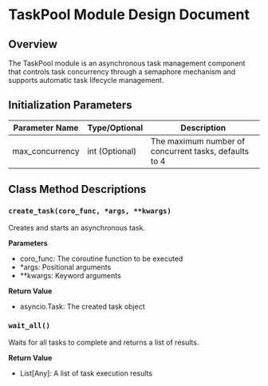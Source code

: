 # TaskPool Module Design Document

## Overview
The TaskPool module is an asynchronous task management component that controls task concurrency through a semaphore mechanism and supports automatic task lifecycle management.

## Initialization Parameters
| Parameter Name | Type/Optional | Description |
|---------|---------|---------|
| max_concurrency | int (Optional) | The maximum number of concurrent tasks, defaults to 4 |

## Class Method Descriptions
### `create_task(coro_func, *args, **kwargs)`
Creates and starts an asynchronous task.

**Parameters**
- coro_func: The coroutine function to be executed
- *args: Positional arguments
- **kwargs: Keyword arguments

**Return Value**
- asyncio.Task: The created task object

### `wait_all()`
Waits for all tasks to complete and returns a list of results.

**Return Value**
- List[Any]: A list of task execution results 
